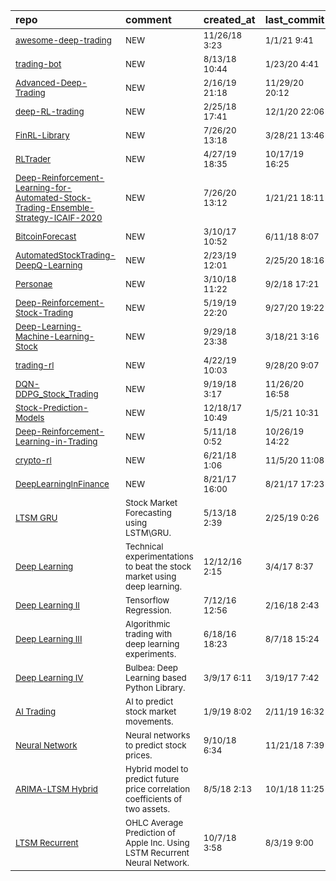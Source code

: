 | repo                                                                                                                                                                                                                      | comment                                                                                 | created_at                | last_commit               | star_count        | repo_status                                                          | rating              |
|:--------------------------------------------------------------------------------------------------------------------------------------------------------------------------------------------------------------------------|:----------------------------------------------------------------------------------------|:--------------------------|:--------------------------|:------------------|:---------------------------------------------------------------------|:--------------------|
| <sub>[awesome-deep-trading](https://github.com/cbailes/awesome-deep-trading)</sub>                                                                                                                                        | <sub>NEW</sub>                                                                          | <sub>11/26/18 3:23</sub>  | <sub>1/1/21 9:41</sub>    | <sub>528.0</sub>  | <sub>![active](https://placehold.it/15/00FF00/000000?text=+)</sub>   | <sub>:star:x4</sub> |
| <sub>[trading-bot](https://github.com/pskrunner14/trading-bot)</sub>                                                                                                                                                      | <sub>NEW</sub>                                                                          | <sub>8/13/18 10:44</sub>  | <sub>1/23/20 4:41</sub>   | <sub>285.0</sub>  | <sub>![active](https://placehold.it/15/00FF00/000000?text=+)</sub>   | <sub>:star:x3</sub> |
| <sub>[Advanced-Deep-Trading](https://github.com/Rachnog/Advanced-Deep-Trading)</sub>                                                                                                                                      | <sub>NEW</sub>                                                                          | <sub>2/16/19 21:18</sub>  | <sub>11/29/20 20:12</sub> | <sub>319.0</sub>  | <sub>![active](https://placehold.it/15/00FF00/000000?text=+)</sub>   | <sub>:star:x3</sub> |
| <sub>[deep-RL-trading](https://github.com/golsun/deep-RL-trading)</sub>                                                                                                                                                   | <sub>NEW</sub>                                                                          | <sub>2/25/18 17:41</sub>  | <sub>12/1/20 22:06</sub>  | <sub>231.0</sub>  | <sub>![active](https://placehold.it/15/00FF00/000000?text=+)</sub>   | <sub>:star:x3</sub> |
| <sub>[FinRL-Library](https://github.com/AI4Finance-LLC/FinRL-Library)</sub>                                                                                                                                               | <sub>NEW</sub>                                                                          | <sub>7/26/20 13:18</sub>  | <sub>3/28/21 13:46</sub>  | <sub>1780.0</sub> | <sub>![active](https://placehold.it/15/00FF00/000000?text=+)</sub>   | <sub>:star:x5</sub> |
| <sub>[RLTrader](https://github.com/notadamking/RLTrader)</sub>                                                                                                                                                            | <sub>NEW</sub>                                                                          | <sub>4/27/19 18:35</sub>  | <sub>10/17/19 16:25</sub> | <sub>1300.0</sub> | <sub>![active](https://placehold.it/15/00FF00/000000?text=+)</sub>   | <sub>:star:x5</sub> |
| <sub>[Deep-Reinforcement-Learning-for-Automated-Stock-Trading-Ensemble-Strategy-ICAIF-2020](https://github.com/AI4Finance-LLC/Deep-Reinforcement-Learning-for-Automated-Stock-Trading-Ensemble-Strategy-ICAIF-2020)</sub> | <sub>NEW</sub>                                                                          | <sub>7/26/20 13:12</sub>  | <sub>1/21/21 18:11</sub>  | <sub>542.0</sub>  | <sub>![active](https://placehold.it/15/00FF00/000000?text=+)</sub>   | <sub>:star:x4</sub> |
| <sub>[BitcoinForecast](https://github.com/PiSimo/BitcoinForecast)</sub>                                                                                                                                                   | <sub>NEW</sub>                                                                          | <sub>3/10/17 10:52</sub>  | <sub>6/11/18 8:07</sub>   | <sub>287.0</sub>  | <sub>![inactive](https://placehold.it/15/FF0000/000000?text=+)</sub> | <sub>:star:x3</sub> |
| <sub>[AutomatedStockTrading-DeepQ-Learning](https://github.com/sachink2010/AutomatedStockTrading-DeepQ-Learning)</sub>                                                                                                    | <sub>NEW</sub>                                                                          | <sub>2/23/19 12:01</sub>  | <sub>2/25/20 18:16</sub>  | <sub>134.0</sub>  | <sub>![active](https://placehold.it/15/00FF00/000000?text=+)</sub>   | <sub>:star:x3</sub> |
| <sub>[Personae](https://github.com/Ceruleanacg/Personae)</sub>                                                                                                                                                            | <sub>NEW</sub>                                                                          | <sub>3/10/18 11:22</sub>  | <sub>9/2/18 17:21</sub>   | <sub>1142.0</sub> | <sub>![inactive](https://placehold.it/15/FF0000/000000?text=+)</sub> | <sub>:star:x5</sub> |
| <sub>[Deep-Reinforcement-Stock-Trading](https://github.com/Albert-Z-Guo/Deep-Reinforcement-Stock-Trading)</sub>                                                                                                           | <sub>NEW</sub>                                                                          | <sub>5/19/19 22:20</sub>  | <sub>9/27/20 19:22</sub>  | <sub>140.0</sub>  | <sub>![active](https://placehold.it/15/00FF00/000000?text=+)</sub>   | <sub>:star:x3</sub> |
| <sub>[Deep-Learning-Machine-Learning-Stock](https://github.com/LastAncientOne/Deep-Learning-Machine-Learning-Stock)</sub>                                                                                                 | <sub>NEW</sub>                                                                          | <sub>9/29/18 23:38</sub>  | <sub>3/18/21 3:16</sub>   | <sub>251.0</sub>  | <sub>![active](https://placehold.it/15/00FF00/000000?text=+)</sub>   | <sub>:star:x3</sub> |
| <sub>[trading-rl](https://github.com/Kostis-S-Z/trading-rl)</sub>                                                                                                                                                         | <sub>NEW</sub>                                                                          | <sub>4/22/19 10:03</sub>  | <sub>9/28/20 9:07</sub>   | <sub>179.0</sub>  | <sub>![active](https://placehold.it/15/00FF00/000000?text=+)</sub>   | <sub>:star:x3</sub> |
| <sub>[DQN-DDPG_Stock_Trading](https://github.com/AI4Finance-LLC/DQN-DDPG_Stock_Trading)</sub>                                                                                                                             | <sub>NEW</sub>                                                                          | <sub>9/19/18 3:17</sub>   | <sub>11/26/20 16:58</sub> | <sub>134.0</sub>  | <sub>![active](https://placehold.it/15/00FF00/000000?text=+)</sub>   | <sub>:star:x3</sub> |
| <sub>[Stock-Prediction-Models](https://github.com/huseinzol05/Stock-Prediction-Models)</sub>                                                                                                                              | <sub>NEW</sub>                                                                          | <sub>12/18/17 10:49</sub> | <sub>1/5/21 10:31</sub>   | <sub>3584.0</sub> | <sub>![active](https://placehold.it/15/00FF00/000000?text=+)</sub>   | <sub>:star:x5</sub> |
| <sub>[Deep-Reinforcement-Learning-in-Trading](https://github.com/saeed349/Deep-Reinforcement-Learning-in-Trading)</sub>                                                                                                   | <sub>NEW</sub>                                                                          | <sub>5/11/18 0:52</sub>   | <sub>10/26/19 14:22</sub> | <sub>137.0</sub>  | <sub>![active](https://placehold.it/15/00FF00/000000?text=+)</sub>   | <sub>:star:x3</sub> |
| <sub>[crypto-rl](https://github.com/sadighian/crypto-rl)</sub>                                                                                                                                                            | <sub>NEW</sub>                                                                          | <sub>6/21/18 1:06</sub>   | <sub>11/5/20 11:08</sub>  | <sub>339.0</sub>  | <sub>![active](https://placehold.it/15/00FF00/000000?text=+)</sub>   | <sub>:star:x3</sub> |
| <sub>[DeepLearningInFinance](https://github.com/sonaam1234/DeepLearningInFinance)</sub>                                                                                                                                   | <sub>NEW</sub>                                                                          | <sub>8/21/17 16:00</sub>  | <sub>8/21/17 17:23</sub>  | <sub>266.0</sub>  | <sub>![inactive](https://placehold.it/15/FF0000/000000?text=+)</sub> | <sub>:star:x3</sub> |
| <sub>[LTSM GRU](https://github.com/RajatHanda/Finance-Forecasting)</sub>                                                                                                                                                  | <sub>Stock Market Forecasting using LSTM\GRU.</sub>                                     | <sub>5/13/18 2:39</sub>   | <sub>2/25/19 0:26</sub>   | <sub>11.0</sub>   | <sub>![active](https://placehold.it/15/00FF00/000000?text=+)</sub>   | <sub>:star:x3</sub> |
| <sub>[Deep Learning](https://github.com/keon/deepstock)</sub>                                                                                                                                                             | <sub>Technical experimentations to beat the stock market using deep learning.</sub>     | <sub>12/12/16 2:15</sub>  | <sub>3/4/17 8:37</sub>    | <sub>427.0</sub>  | <sub>![inactive](https://placehold.it/15/FF0000/000000?text=+)</sub> | <sub>:star:x4</sub> |
| <sub>[Deep Learning II](https://github.com/LiamConnell/deep-algotrading/tree/master/notebooks)</sub>                                                                                                                      | <sub>Tensorflow Regression.</sub>                                                       | <sub>7/12/16 12:56</sub>  | <sub>2/16/18 2:43</sub>   | <sub>174.0</sub>  | <sub>![inactive](https://placehold.it/15/FF0000/000000?text=+)</sub> | <sub>:star:x3</sub> |
| <sub>[Deep Learning III](https://github.com/Rachnog/Deep-Trading)</sub>                                                                                                                                                   | <sub>Algorithmic trading with deep learning experiments.</sub>                          | <sub>6/18/16 18:23</sub>  | <sub>8/7/18 15:24</sub>   | <sub>1262.0</sub> | <sub>![inactive](https://placehold.it/15/FF0000/000000?text=+)</sub> | <sub>:star:x5</sub> |
| <sub>[Deep Learning IV](https://github.com/achillesrasquinha/bulbea)</sub>                                                                                                                                                | <sub>Bulbea: Deep Learning based Python Library.</sub>                                  | <sub>3/9/17 6:11</sub>    | <sub>3/19/17 7:42</sub>   | <sub>1448.0</sub> | <sub>![active](https://placehold.it/15/00FF00/000000?text=+)</sub>   | <sub>:star:x5</sub> |
| <sub>[AI Trading](https://github.com/borisbanushev/stockpredictionai/blob/master/readme2.md)</sub>                                                                                                                        | <sub>AI to predict stock market movements.</sub>                                        | <sub>1/9/19 8:02</sub>    | <sub>2/11/19 16:32</sub>  | <sub>2852.0</sub> | <sub>![inactive](https://placehold.it/15/FF0000/000000?text=+)</sub> | <sub>:star:x5</sub> |
| <sub>[Neural Network](https://github.com/VivekPa/IntroNeuralNetworks)</sub>                                                                                                                                               | <sub>Neural networks to predict stock prices.</sub>                                     | <sub>9/10/18 6:34</sub>   | <sub>11/21/18 7:39</sub>  | <sub>488.0</sub>  | <sub>![inactive](https://placehold.it/15/FF0000/000000?text=+)</sub> | <sub>:star:x4</sub> |
| <sub>[ARIMA-LTSM Hybrid](https://github.com/imhgchoi/Corr_Prediction_ARIMA_LSTM_Hybrid)</sub>                                                                                                                             | <sub>Hybrid model to predict future price correlation coefficients of two assets.</sub> | <sub>8/5/18 2:13</sub>    | <sub>10/1/18 11:25</sub>  | <sub>218.0</sub>  | <sub>![active](https://placehold.it/15/00FF00/000000?text=+)</sub>   | <sub>:star:x3</sub> |
| <sub>[LTSM Recurrent](https://github.com/VivekPa/AIAlpha)</sub>                                                                                                                                                           | <sub>OHLC Average Prediction of Apple Inc. Using LSTM Recurrent Neural Network.</sub>   | <sub>10/7/18 3:58</sub>   | <sub>8/3/19 9:00</sub>    | <sub>1198.0</sub> | <sub>![active](https://placehold.it/15/00FF00/000000?text=+)</sub>   | <sub>:star:x4</sub> |